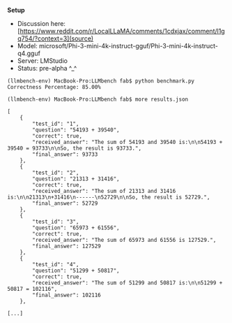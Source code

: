 **Setup**
- Discussion here: [https://www.reddit.com/r/LocalLLaMA/comments/1cdxjax/comment/l1gq754/?context=3](source)
- Model: microsoft/Phi-3-mini-4k-instruct-gguf/Phi-3-mini-4k-instruct-q4.gguf
- Server: LMStudio
- Status: pre-alpha ^_^

```
(llmbench-env) MacBook-Pro:LLMbench fab$ python benchmark.py
Correctness Percentage: 85.00%

(llmbench-env) MacBook-Pro:LLMbench fab$ more results.json

[
    {
        "test_id": "1",
        "question": "54193 + 39540",
        "correct": true,
        "received_answer": "The sum of 54193 and 39540 is:\n\n54193 + 39540 = 93733\n\nSo, the result is 93733.",
        "final_answer": 93733
    },
    {
        "test_id": "2",
        "question": "21313 + 31416",
        "correct": true,
        "received_answer": "The sum of 21313 and 31416 is:\n\n21313\n+31416\n------\n52729\n\nSo, the result is 52729.",
        "final_answer": 52729
    },
    {
        "test_id": "3",
        "question": "65973 + 61556",
        "correct": true,
        "received_answer": "The sum of 65973 and 61556 is 127529.",
        "final_answer": 127529
    },
    {
        "test_id": "4",
        "question": "51299 + 50817",
        "correct": true,
        "received_answer": "The sum of 51299 and 50817 is:\n\n51299 + 50817 = 102116",
        "final_answer": 102116
    },

[...]
```
